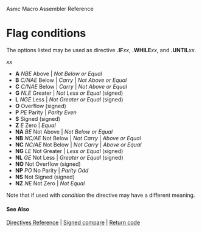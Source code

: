 Asmc Macro Assembler Reference

# Flag conditions

The options listed may be used as directive **.IF**_xx_, **.WHILE**_xx_, and **.UNTIL**_xx_.

_xx_

- **A** _NBE_ Above | _Not Below or Equal_
- **B** _C/NAE_ Below | _Carry_ | _Not Above or Equal_
- **C** _C/NAE_ Below | _Carry_ | _Not Above or Equal_
- **G** _NLE_ Greater | _Not Less or Equal_ (signed)
- **L** _NGE_ Less | _Not Greater or Equal_ (signed)
- **O** Overflow (signed)
- **P** _PE_ Parity | _Parity Even_
- **S** Signed (signed)
- **Z** _E_ Zero | _Equal_
- **NA** _BE_ Not Above | _Not Below or Equal_
- **NB** _NC/AE_ Not Below | _Not Carry_ | _Above or Equal_
- **NC** _NC/AE_ Not Below | _Not Carry_ | _Above or Equal_
- **NG** _LE_ Not Greater | _Less or Equal_ (signed)
- **NL** _GE_ Not Less | _Greater or Equal_ (signed)
- **NO** Not Overflow (signed)
- **NP** _PO_ No Parity | _Parity Odd_
- **NS** Not Signed (signed)
- **NZ** _NE_ Not Zero | _Not Equal_

Note that if used with _condition_ the directive may have a different meaning.

#### See Also

[Directives Reference](readme.md) | [Signed compare](signed-compare.md) | [Return code](return-code.md)
